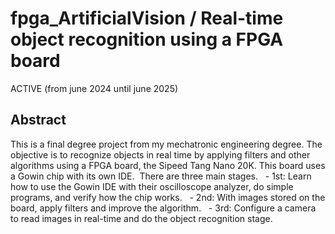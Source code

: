 # fpga_ArtificialVision / Real-time object recognition using a FPGA board
ACTIVE (from june 2024 until june 2025)

## Abstract
This is a final degree project from my mechatronic engineering degree. The objective is to recognize objects in real time by applying filters and other algorithms using a FPGA board, the Sipeed Tang Nano 20K. This board uses a Gowin chip with its own IDE. 
There are three main stages.
  - 1st: Learn how to use the Gowin IDE with their oscilloscope analyzer, do simple programs, and verify how the chip works.
  - 2nd: With images stored on the board, apply filters and improve the algorithm.
  - 3rd: Configure a camera to read images in real-time and do the object recognition stage. 
